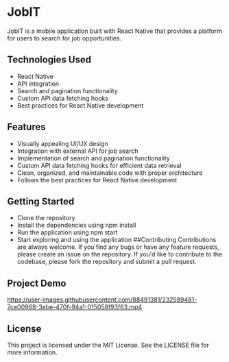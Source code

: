# JobIT
JobIT is a mobile application built with React Native that provides a platform for users to search for job opportunities. 

## Technologies Used
- React Native
- API integration
- Search and pagination functionality
- Custom API data fetching hooks
- Best practices for React Native development
## Features
- Visually appealing UI/UX design
- Integration with external API for job search
- Implementation of search and pagination functionality
- Custom API data fetching hooks for efficient data retrieval
- Clean, organized, and maintainable code with proper architecture
- Follows the best practices for React Native development
## Getting Started
- Clone the repository
- Install the dependencies using npm install
- Run the application using npm start
- Start exploring and using the application
##Contributing
Contributions are always welcome. If you find any bugs or have any feature requests, please create an issue on the repository. If you'd like to contribute to the codebase, please fork the repository and submit a pull request.

## Project Demo


https://user-images.githubusercontent.com/88491381/232589481-7ce00968-3ebe-470f-94a1-015058f93f63.mp4



## License
This project is licensed under the MIT License. See the LICENSE file for more information.


